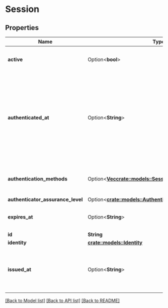 # Session

## Properties

Name | Type | Description | Notes
------------ | ------------- | ------------- | -------------
**active** | Option<**bool**> | Active state. If false the session is no longer active. | [optional]
**authenticated_at** | Option<**String**> | The Session Authentication Timestamp  When this session was authenticated at. If multi-factor authentication was used this is the time when the last factor was authenticated (e.g. the TOTP code challenge was completed). | [optional]
**authentication_methods** | Option<[**Vec<crate::models::SessionAuthenticationMethod>**](sessionAuthenticationMethod.md)> | A list of authenticators which were used to authenticate the session. | [optional]
**authenticator_assurance_level** | Option<[**crate::models::AuthenticatorAssuranceLevel**](authenticatorAssuranceLevel.md)> |  | [optional]
**expires_at** | Option<**String**> | The Session Expiry  When this session expires at. | [optional]
**id** | **String** |  | 
**identity** | [**crate::models::Identity**](identity.md) |  | 
**issued_at** | Option<**String**> | The Session Issuance Timestamp  When this session was issued at. Usually equal or close to `authenticated_at`. | [optional]

[[Back to Model list]](../README.md#documentation-for-models) [[Back to API list]](../README.md#documentation-for-api-endpoints) [[Back to README]](../README.md)


